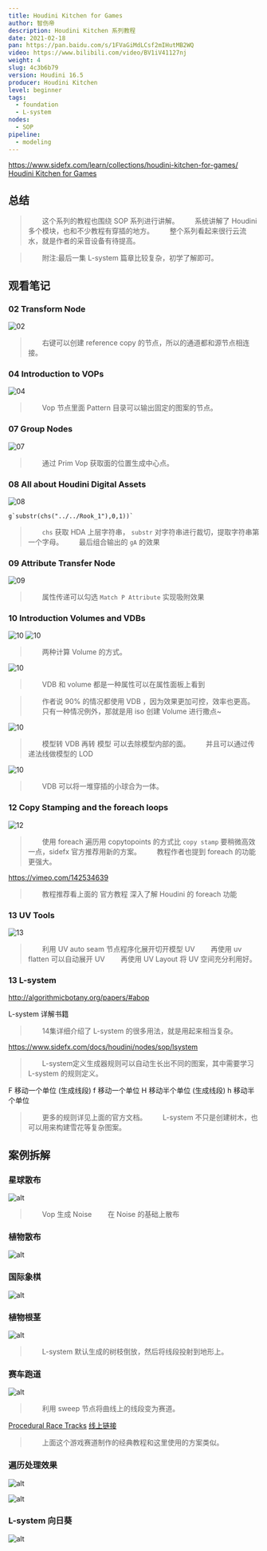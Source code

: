 ```yaml
---
title: Houdini Kitchen for Games
author: 智伤帝
description: Houdini Kitchen 系列教程
date: 2021-02-18
pan: https://pan.baidu.com/s/1FVaGiMdLCsf2mIHutMB2WQ
video: https://www.bilibili.com/video/BV1iV41127nj
weight: 4
slug: 4c3b6b79
version: Houdini 16.5
producer: Houdini Kitchen
level: beginner
tags:
  - foundation
  - L-system
nodes:
  - SOP
pipeline:
  - modeling
---
```


https://www.sidefx.com/learn/collections/houdini-kitchen-for-games/
[Houdini Kitchen for Games](https://www.houdinikitchen.net/)

## 总结

> &emsp;&emsp;这个系列的教程也围绕 SOP 系列进行讲解。
> &emsp;&emsp;系统讲解了 Houdini 多个模块，也和不少教程有穿插的地方。
> &emsp;&emsp;整个系列看起来很行云流水，就是作者的采音设备有待提高。

> &emsp;&emsp;附注:最后一集 L-system 篇章比较复杂，初学了解即可。

## 观看笔记

### 02 Transform Node

![02](https://cdn.jsdelivr.net/gh/FXTD-ODYSSEY/HoudiniWiki@gh-pages/posts/4c3b6b79/01.jpg)

> &emsp;&emsp;右键可以创建 reference copy 的节点，所以的通道都和源节点相连接。

### 04 Introduction to VOPs

![04](https://cdn.jsdelivr.net/gh/FXTD-ODYSSEY/HoudiniWiki@gh-pages/posts/4c3b6b79/02.jpg)

> &emsp;&emsp;Vop 节点里面 Pattern 目录可以输出固定的图案的节点。

### 07 Group Nodes

![07](https://cdn.jsdelivr.net/gh/FXTD-ODYSSEY/HoudiniWiki@gh-pages/posts/4c3b6b79/03.jpg)

> &emsp;&emsp;通过 Prim Vop 获取面的位置生成中心点。

### 08 All about Houdini Digital Assets

![08](https://cdn.jsdelivr.net/gh/FXTD-ODYSSEY/HoudiniWiki@gh-pages/posts/4c3b6b79/04.jpg)

```
g`substr(chs("../../Rook_1"),0,1))`
```
> &emsp;&emsp;`chs` 获取 HDA 上层字符串， `substr` 对字符串进行裁切，提取字符串第一个字母。
> &emsp;&emsp;最后组合输出的 `gA` 的效果

### 09 Attribute Transfer Node

![09](https://cdn.jsdelivr.net/gh/FXTD-ODYSSEY/HoudiniWiki@gh-pages/posts/4c3b6b79/05.jpg)

> &emsp;&emsp;属性传递可以勾选 `Match P Attribute` 实现吸附效果

### 10 Introduction Volumes and VDBs

![10](https://cdn.jsdelivr.net/gh/FXTD-ODYSSEY/HoudiniWiki@gh-pages/posts/4c3b6b79/06.jpg)
![10](https://cdn.jsdelivr.net/gh/FXTD-ODYSSEY/HoudiniWiki@gh-pages/posts/4c3b6b79/07.jpg)

> &emsp;&emsp;两种计算 Volume 的方式。

![10](https://cdn.jsdelivr.net/gh/FXTD-ODYSSEY/HoudiniWiki@gh-pages/posts/4c3b6b79/08.jpg)

> &emsp;&emsp;VDB 和 volume 都是一种属性可以在属性面板上看到


> &emsp;&emsp;作者说 90% 的情况都使用 VDB ，因为效果更加可控，效率也更高。
> &emsp;&emsp;只有一种情况例外，那就是用 iso 创建 Volume 进行撒点~

![10](https://cdn.jsdelivr.net/gh/FXTD-ODYSSEY/HoudiniWiki@gh-pages/posts/4c3b6b79/09.jpg)

> &emsp;&emsp;模型转 VDB 再转 模型 可以去除模型内部的面。
> &emsp;&emsp;并且可以通过传递法线做模型的 LOD 

![10](https://cdn.jsdelivr.net/gh/FXTD-ODYSSEY/HoudiniWiki@gh-pages/posts/4c3b6b79/10.jpg)

> &emsp;&emsp;VDB 可以将一堆穿插的小球合为一体。

### 12 Copy Stamping and the foreach loops

![12](https://cdn.jsdelivr.net/gh/FXTD-ODYSSEY/HoudiniWiki@gh-pages/posts/4c3b6b79/11.jpg)

> &emsp;&emsp;使用 foreach 遍历用 copytopoints 的方式比 `copy stamp` 要稍微高效一点，sidefx 官方推荐用新的方案。
> &emsp;&emsp;教程作者也提到 foreach 的功能更强大。

https://vimeo.com/142534639

> &emsp;&emsp;教程推荐看上面的 官方教程 深入了解 Houdini 的 foreach 功能

### 13 UV Tools


![13](https://cdn.jsdelivr.net/gh/FXTD-ODYSSEY/HoudiniWiki@gh-pages/posts/4c3b6b79/12.jpg)

> &emsp;&emsp;利用 UV auto seam 节点程序化展开切开模型 UV
> &emsp;&emsp;再使用 uv flatten 可以自动展开 UV
> &emsp;&emsp;再使用 UV Layout 将 UV 空间充分利用好。

### 13 L-system

http://algorithmicbotany.org/papers/#abop

L-system 详解书籍

> &emsp;&emsp;14集详细介绍了 L-system 的很多用法，就是用起来相当复杂。

https://www.sidefx.com/docs/houdini/nodes/sop/lsystem

> &emsp;&emsp;L-system定义生成器规则可以自动生长出不同的图案，其中需要学习 L-system 的规则定义。

F 移动一个单位 (生成线段)
f 移动一个单位 
H 移动半个单位 (生成线段)
h 移动半个单位 

> &emsp;&emsp;更多的规则详见上面的官方文档。
> &emsp;&emsp;L-system 不只是创建树木，也可以用来构建雪花等复杂图案。

## 案例拆解

### 星球散布

![alt](https://cdn.jsdelivr.net/gh/FXTD-ODYSSEY/HoudiniWiki@gh-pages/posts/4c3b6b79/example_01.jpg)

> &emsp;&emsp;Vop 生成 Noise 
> &emsp;&emsp;在 Noise 的基础上散布

### 植物散布

![alt](https://cdn.jsdelivr.net/gh/FXTD-ODYSSEY/HoudiniWiki@gh-pages/posts/4c3b6b79/example_02.jpg)

### 国际象棋

![alt](https://cdn.jsdelivr.net/gh/FXTD-ODYSSEY/HoudiniWiki@gh-pages/posts/4c3b6b79/example_03.jpg)

### 植物根茎

![alt](https://cdn.jsdelivr.net/gh/FXTD-ODYSSEY/HoudiniWiki@gh-pages/posts/4c3b6b79/example_04.jpg)

> &emsp;&emsp;L-system 默认生成的树枝倒放，然后将线段投射到地形上。

### 赛车跑道

![alt](https://cdn.jsdelivr.net/gh/FXTD-ODYSSEY/HoudiniWiki@gh-pages/posts/4c3b6b79/example_05.jpg)

> &emsp;&emsp;利用 sweep 节点将曲线上的线段变为赛道。

[Procedural Race Tracks](/zh/acc82919) [线上链接](https://www.bilibili.com/video/BV1zJ411E7My)

> &emsp;&emsp;上面这个游戏赛道制作的经典教程和这里使用的方案类似。

### 遍历处理效果

![alt](https://cdn.jsdelivr.net/gh/FXTD-ODYSSEY/HoudiniWiki@gh-pages/posts/4c3b6b79/example_06.jpg)


![alt](https://cdn.jsdelivr.net/gh/FXTD-ODYSSEY/HoudiniWiki@gh-pages/posts/4c3b6b79/example_07.jpg)


### L-system 向日葵

![alt](https://cdn.jsdelivr.net/gh/FXTD-ODYSSEY/HoudiniWiki@gh-pages/posts/4c3b6b79/example_08.jpg)



